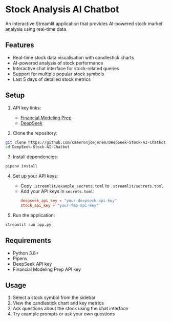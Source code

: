 # Stock Analysis AI Chatbot

An interactive Streamlit application that provides AI-powered stock market analysis using real-time data.

## Features

- Real-time stock data visualisation with candlestick charts
- AI-powered analysis of stock performance
- Interactive chat interface for stock-related queries
- Support for multiple popular stock symbols
- Last 5 days of detailed stock metrics

## Setup

1. API key links: 
    - [Financial Modeling Prep](https://financialmodelingprep.com/)
    - [DeepSeek](https://deepseek.com/)

2. Clone the repository:
```bash
git clone https://github.com/cameronjoejones/DeepSeek-Stock-AI-Chatbot.git
cd DeepSeek-Stock-AI-Chatbot
```

3. Install dependencies:
```bash
pipenv install
```

4. Set up your API keys:
   - Copy `.streamlit/example_secrets.toml` to `.streamlit/secrets.toml`
   - Add your API keys in `secrets.toml`:
     ```toml
     deepseek_api_key = "your-deepseek-api-key"
     stock_api_key = "your-fmp-api-key"
     ```

5. Run the application:
```bash
streamlit run app.py
```

## Requirements

- Python 3.8+
- Pipenv
- DeepSeek API key
- Financial Modeling Prep API key

## Usage

1. Select a stock symbol from the sidebar
2. View the candlestick chart and key metrics
3. Ask questions about the stock using the chat interface
4. Try example prompts or ask your own questions
